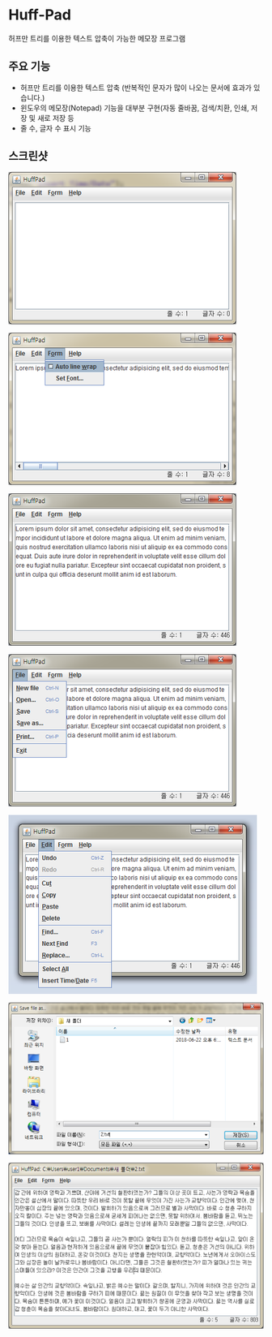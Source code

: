 # Huff-Pad
허프만 트리를 이용한 텍스트 압축이 가능한 메모장 프로그램

## 주요 기능
- 허프만 트리를 이용한 텍스트 압축 (반복적인 문자가 많이 나오는 문서에 효과가 있습니다.)
- 윈도우의 메모장(Notepad) 기능을 대부분 구현(자동 줄바꿈, 검색/치환, 인쇄, 저장 및 새로 저장 등
- 줄 수, 글자 수 표시 기능


## 스크린샷
![](/screenshots/1.png)

![](/screenshots/2.png)

![](/screenshots/3.png)

![](/screenshots/4.png)

![](/screenshots/5.png)

![](/screenshots/6.png)

![](/screenshots/7.png)
